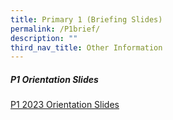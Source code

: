 ```yaml
---
title: Primary 1 (Briefing Slides)
permalink: /P1brief/
description: ""
third_nav_title: Other Information
---
```

##### P1 Orientation Slides

[P1 2023 Orientation Slides](/files/Slides%20and%20info/2022%20P1%20Orientation%20for%202023%20for%20website.pdf)